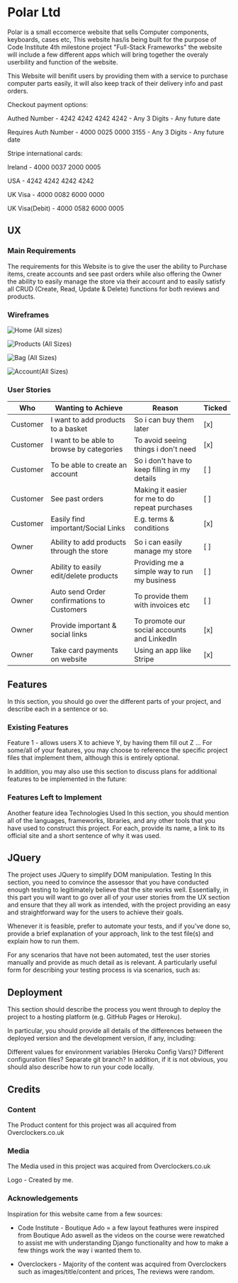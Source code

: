 # Polar Ltd

Polar is a small eccomerce website that sells Computer components, keyboards, cases etc, This website has/is being built for the purpose of Code Institute 4th milestone project
"Full-Stack Frameworks" the website will include a few different apps which will bring together the overaly userbility and function of the website.

This Website will benifit users by providing them with a service to purchase computer parts easily, it will also keep track of their delivery info and past orders.


Checkout payment options:

Authed Number - 4242 4242 4242 4242 - Any 3 Digits - Any future date

Requires Auth Number - 4000 0025 0000 3155 - Any 3 Digits - Any future date

Stripe international cards:

Ireland - 4000 0037 2000 0005

USA - 4242 4242 4242 4242

UK Visa - 4000 0082 6000 0000

UK Visa(Debit) - 4000 0582 6000 0005

## UX
### Main Requirements
The requirements for this Website is to give the user the ability to Purchase items, create accounts and see past orders while also offering the Owner the ability to easily manage the store via
their account and to easily satisfy all CRUD (Create, Read, Update & Delete) functions for both reviews and products.

### Wireframes

![Home (All sizes)](https://user-images.githubusercontent.com/55837085/98591609-60eed300-22c8-11eb-857d-c556e6baadd7.png)

![Products (All Sizes)](https://user-images.githubusercontent.com/55837085/98591769-9d223380-22c8-11eb-9213-ff2a153204af.png)

![Bag (All Sizes)](https://user-images.githubusercontent.com/55837085/98591800-ab704f80-22c8-11eb-8926-2d4b6c16ab3b.png)

![Account(All Sizes)](https://user-images.githubusercontent.com/55837085/98591842-bd51f280-22c8-11eb-85c3-2c9fc09a5b86.png)

### User Stories

| Who | Wanting to Achieve | Reason | Ticked |
| - | - | - | - |
| Customer | I want to add products to a basket	 | So i can buy them later | [x] |
| Customer | I want to be able to browse by categories | To avoid seeing things i don't need | [x] |
| Customer | To be able to create an account | So i don't have to keep filling in my details | [ ] |
| Customer | See past orders | Making it easier for me to do repeat purchases | [ ] |
| Customer | Easily find important/Social Links | E.g. terms & conditions | [x] |
|  |  |  |  |
| Owner | Ability to add products through the store | So i can easily manage my store | [ ] |
| Owner | Ability to easily edit/delete products | Providing me a simple way to run my business | [ ] |
| Owner | Auto send Order confirmations to Customers | To provide them with invoices etc | [ ] |
| Owner | Provide important & social links | To promote our social accounts and LinkedIn | [x] |
| Owner | Take card payments on website | Using an app like Stripe | [x] |


## Features
In this section, you should go over the different parts of your project, and describe each in a sentence or so.

### Existing Features
Feature 1 - allows users X to achieve Y, by having them fill out Z
...
For some/all of your features, you may choose to reference the specific project files that implement them, although this is entirely optional.

In addition, you may also use this section to discuss plans for additional features to be implemented in the future:

### Features Left to Implement
Another feature idea
Technologies Used
In this section, you should mention all of the languages, frameworks, libraries, and any other tools that you have used to construct this project. For each, provide its name, a link to its official site and a short sentence of why it was used.

## JQuery
The project uses JQuery to simplify DOM manipulation.
Testing
In this section, you need to convince the assessor that you have conducted enough testing to legitimately believe that the site works well. Essentially, in this part you will want to go over all of your user stories from the UX section and ensure that they all work as intended, with the project providing an easy and straightforward way for the users to achieve their goals.

Whenever it is feasible, prefer to automate your tests, and if you've done so, provide a brief explanation of your approach, link to the test file(s) and explain how to run them.

For any scenarios that have not been automated, test the user stories manually and provide as much detail as is relevant. A particularly useful form for describing your testing process is via scenarios, such as:

## Deployment
This section should describe the process you went through to deploy the project to a hosting platform (e.g. GitHub Pages or Heroku).

In particular, you should provide all details of the differences between the deployed version and the development version, if any, including:

Different values for environment variables (Heroku Config Vars)?
Different configuration files?
Separate git branch?
In addition, if it is not obvious, you should also describe how to run your code locally.

## Credits
### Content

The Product content for this project was all acquired from Overclockers.co.uk

### Media

The Media used in this project was acquired from Overclockers.co.uk

Logo - Created by me.

### Acknowledgements
Inspiration for this website came from a few sources:

- Code Institute - Boutique Ado = a few layout feathures were inspired from Boutique Ado aswell as the videos on the course were rewatched to assist me with understanding Django functionality
and how to make a few things work the way i wanted them to.

- Overclockers - Majority of the content was acquired from Overclockers such as images/title/content and prices, The reviews were random.
